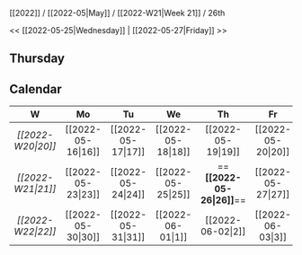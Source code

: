[[2022]] / [[2022-05|May]] / [[2022-W21|Week 21]] / 26th

<< [[2022-05-25|Wednesday]] |  [[2022-05-27|Friday]]   >>︎

## Thursday

## Calendar
| W  | Mo | Tu | We | Th | Fr | Sa | Su |
|:--:|:--:|:--:|:--:|:--:|:--:|:--:|:--:|
| *[[2022-W20\|20]]* | [[2022-05-16\|16]] | [[2022-05-17\|17]] | [[2022-05-18\|18]] | [[2022-05-19\|19]] | [[2022-05-20\|20]] | [[2022-05-21\|21]] | [[2022-05-22\|22]] |
| *[[2022-W21\|21]]* | [[2022-05-23\|23]] | [[2022-05-24\|24]] | [[2022-05-25\|25]] | ==**[[2022-05-26\|26]]**== | [[2022-05-27\|27]] | [[2022-05-28\|28]] | [[2022-05-29\|29]] |
| *[[2022-W22\|22]]* | [[2022-05-30\|30]] | [[2022-05-31\|31]] | [[2022-06-01\|1]]  | [[2022-06-02\|2]]  | [[2022-06-03\|3]]  | [[2022-06-04\|4]]  | [[2022-06-05\|5]]  |
